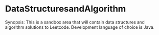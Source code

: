 # DataStructuresandAlgorithm

Synopsis:  This is a sandbox area that will contain data structures and algorithm solutions to Leetcode.  Development language of choice is Java.
